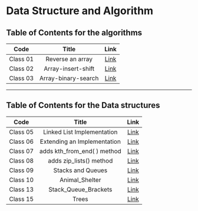 # Data Structure and Algorithm
## Table of Contents for the algorithms
| Code  | Title  | Link  |
|:-:|:-:|:-:|
| Class 01  | Reverse an array  | [Link](./Challenges/class01/README.md)  |
| Class 02  | Array-insert-shift  | [Link](./Challenges/class02/README.md)  |
| Class 03  | Array-binary-search  | [Link](./Challenges/class03/array-binary-search.md)  |

------
## Table of Contents for the Data structures
| Code  | Title  | Link  |
|:-:|:-:|:-:|
| Class 05  | Linked List Implementation  | [Link](data-structure-and-algorithm/data_structuers/linked_list/linked_list.md)  |
| Class 06  | Extending an Implementation  | [Link](data-structure-and-algorithm/data_structuers/linked_list/linked_list.md)  |
| Class 07  | adds kth_from_end( ) method  | [Link](data-structure-and-algorithm/data_structuers/linked_list/linked_list.md)  |
| Class 08  | adds zip_lists() method  | [Link](data-structure-and-algorithm/data_structuers/linked_list/linked_list.md)  |
| Class 09  | Stacks and Queues  | [Link](data-structure-and-algorithm/data_structuers/stack_and_queue/stack-queue.md)  |
| Class 10  | Animal_Shelter  | [Link](data-structure-and-algorithm/data_structuers/stack_and_queue/stack-queue.md)  |
| Class 13  | Stack_Queue_Brackets  | [Link](data-structure-and-algorithm/data_structuers/stack_and_queue/stack-queue-brackets/README.md)  |
| Class 15  | Trees  | [Link](data-structure-and-algorithm/data_structuers/trees/README.md)  |


